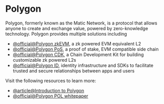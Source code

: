# Polygon

Polygon, formerly known as the Matic Network, is a protocol that allows anyone to create and exchange value, powered by zero-knowledge technology. Polygon provides multiple solutions including 

- [@official@Polygon zkEVM](https://polygon.technology/polygon-zkevm), a zk powered EVM equivalent L2
- [@official@Polygon PoS](https://polygon.technology/polygon-pos), a proof of stake, EVM compatible side chain
- [@official@Polygon CDK](https://polygon.technology/polygon-cdk), a Chain Development Kit for building customizable zk powered L2s
- [@official@Polygon ID](https://polygon.technology/polygon-id), identity infrastructure and SDKs to facilitate trusted and secure relationships between apps and users

Visit the following resources to learn more:

- [@article@Introduction to Polygon](https://wiki.polygon.technology/)
- [@official@Polygon POL whitepaper](https://polygon.technology/papers/pol-whitepaper)
